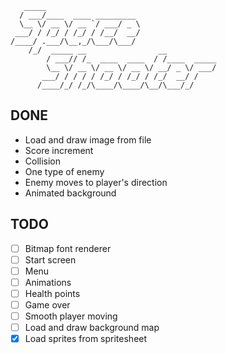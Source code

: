 ```
   _____
  / ___/____  ____ _________
  \__ \/ __ \/ __ `/ ___/ _ \
 ___/ / /_/ / /_/ / /__/  __/
/____/ .___/\__,_/\___/\___/
    /_/  _____ __                __
        / ___// /_  ____  ____  / /____  _____
        \__ \/ __ \/ __ \/ __ \/ __/ _ \/ ___/
       ___/ / / / / /_/ / /_/ / /_/  __/ /
      /____/_/ /_/\____/\____/\__/\___/_/
```

## DONE

- Load and draw image from file
- Score increment
- Collision
- One type of enemy
- Enemy moves to player's direction
- Animated background

## TODO

- [ ] Bitmap font renderer
- [ ] Start screen
- [ ] Menu
- [ ] Animations
- [ ] Health points
- [ ] Game over
- [ ] Smooth player moving
- [ ] Load and draw background map
- [x] Load sprites from spritesheet

